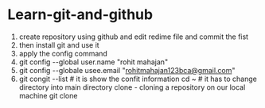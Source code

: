 # Learn-git-and-github
1. create repository using github and edit redime file and commit the fist
2. then install git and use it
3. apply the config command
4. git config --global user.name "rohit mahajan"
5. git config --globale usee.email "rohitmahajan123bca@gmail.com"
6. git congit --list     # it is show the confit information
cd ~  # it has to change directory into main directory
clone - cloning a repository on  our local machine
git clone <project link>
